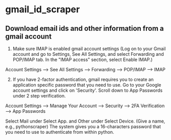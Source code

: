 # gmail_id_scraper

## Download email ids and other information from a gmail account

1. Make sure IMAP is enabled gmail account settings
(Log on to your Gmail account and go to Settings, See All Settings, and select
Forwarding and POP/IMAP tab. In the "IMAP access" section, select Enable IMAP.)

Account Settings --> See All Settings --> Forwarding --> POP/IMAP --> IMAP

2. If you have 2-factor authentication, gmail requires you to create an application
specific password that you need to use. 
Go to your Google account settings and click on 'Security'.
Scroll down to App Passwords under 2 step verification.

Account Settings --> Manage Your Account --> Security --> 2FA Verification --> App Passwords

Select Mail under Select App. and Other under Select Device. (Give a name, e.g., pythonscraper)
The system gives you a 16-characters password that you need to use to authenticate from within python.
